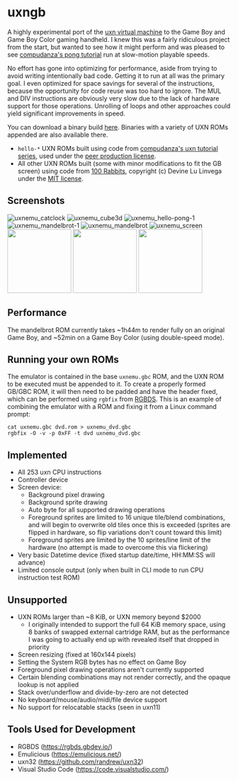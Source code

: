 # uxngb

A highly experimental port of the [uxn virtual machine](https://wiki.xxiivv.com/site/uxn.html) to the Game Boy and Game Boy Color gaming handheld. I knew this was a fairly ridiculous project from the start, but wanted to see how it might perform and was pleased to see [compudanza's pong tutorial](https://compudanzas.net/uxn_tutorial_day_6.html) run at slow-motion playable speeds.

No effort has gone into optimizing for performance, aside from trying to avoid writing intentionally bad code. Getting it to run at all was the primary goal. I even optimized for space savings for several of the instructions, because the opportunity for code reuse was too hard to ignore. The MUL and DIV instructions are obviously very slow due to the lack of hardware support for those operations. Unrolling of loops and other approaches could yield significant improvements in speed.

You can download a binary build [here](https://github.com/tbsp/uxngb/releases). Binaries with a variety of UXN ROMs appended are also available there.

- `hello-*` UXN ROMs built using code from [compudanza's uxn tutorial series](https://compudanzas.net/uxn_tutorial.html), used under the [peer production license](https://wiki.p2pfoundation.net/Peer_Production_License).
- All other UXN ROMs built (some with minor modifications to fit the GB screen) using code from [100 Rabbits](https://git.sr.ht/~rabbits/uxn/tree/main), copyright (c) Devine Lu Linvega under the [MIT license](https://opensource.org/licenses/MIT).

## Screenshots

![uxnemu_catclock](https://user-images.githubusercontent.com/10489588/176349457-68669912-c901-4946-8060-08c3a0110e2c.png)
![uxnemu_cube3d](https://user-images.githubusercontent.com/10489588/176349461-5277d505-db2a-4ffa-af0c-b0430a1ed340.png)
![uxnemu_hello-pong-1](https://user-images.githubusercontent.com/10489588/176349464-3727bd2c-67e9-4df0-92a6-a40ab6a4e89b.png)
![uxnemu_mandelbrot-1](https://user-images.githubusercontent.com/10489588/176349474-a9f18eaa-e7d2-4f73-9778-4a9923cf7ae8.png)
![uxnemu_mandelbrot](https://user-images.githubusercontent.com/10489588/176349469-3e76b4fc-2706-45e8-88cc-ae6aaf0a76fa.png)
![uxnemu_screen](https://user-images.githubusercontent.com/10489588/176349485-183ba2f7-24dc-4623-a9db-0d9f5aadd741.png)
<img src="https://user-images.githubusercontent.com/10489588/176512446-a56458a1-e4e2-4738-bc46-b3b9ff319f38.jpg" height=144/>
<img src="https://user-images.githubusercontent.com/10489588/176512460-f86e0335-e4d8-421b-b7cf-72347bd1a8f6.jpg" height=144/>
<img src="https://user-images.githubusercontent.com/10489588/176514430-42b9c1a9-9300-426d-8f34-63fab83205fa.jpg" height=144/>

## Performance

The mandelbrot ROM currently takes ~1h44m to render fully on an original Game Boy, and ~52min on a Game Boy Color (using double-speed mode).

## Running your own ROMs

The emulator is contained in the base `uxnemu.gbc` ROM, and the UXN ROM to be executed must be appended to it. To create a properly formed GB/GBC ROM, it will then need to be padded and have the header fixed, which can be performed using `rgbfix` from [RGBDS](https://rgbds.gbdev.io/). This is an example of combining the emulator with a ROM and fixing it from a Linux command prompt:
```
cat uxnemu.gbc dvd.rom > uxnemu_dvd.gbc
rgbfix -O -v -p 0xFF -t dvd uxnemu_dvd.gbc
```

## Implemented

- All 253 uxn CPU instructions
- Controller device
- Screen device:
  - Background pixel drawing
  - Background sprite drawing
  - Auto byte for all supported drawing operations
  - Foreground sprites are limited to 16 unique tile/blend combinations, and will begin to overwrite old tiles once this is exceeded (sprites are flipped in hardware, so flip variations don't count toward this limit)
  - Foreground sprites are limited by the 10 sprites/line limit of the hardware (no attempt is made to overcome this via flickering)
- Very basic Datetime device (fixed startup date/time, HH:MM:SS will advance)
- Limited console output (only when built in CLI mode to run CPU instruction test ROM)

## Unsupported
- UXN ROMs larger than ~8 KiB, or UXN memory beyond $2000
  - I originally intended to support the full 64 KiB memory space, using 8 banks of swapped external cartridge RAM, but as the performance I was going to actually end up with revealed itself that dropped in priority
- Screen resizing (fixed at 160x144 pixels)
- Setting the System RGB bytes has no effect on Game Boy
- Foreground pixel drawing operations aren't currently supported
- Certain blending combinations may not render correctly, and the opaque lookup is not applied
- Stack over/underflow and divide-by-zero are not detected
- No keyboard/mouse/audio/midi/file device support
- No support for relocatable stacks (seen in uxn11)

## Tools Used for Development

- RGBDS (https://rgbds.gbdev.io/)
- Emulicious (https://emulicious.net/)
- uxn32 (https://github.com/randrew/uxn32)
- Visual Studio Code (https://code.visualstudio.com/)
